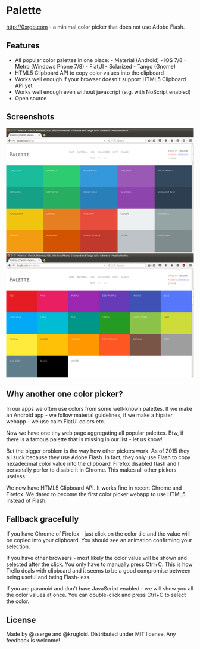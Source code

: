 # Palette

http://0xrgb.com - a minimal color picker that does not use Adobe Flash.

## Features

* All popular color palettes in one place: - Material (Android) - iOS 7/8 -
	Metro (Windows Phone 7/8) - FlatUI - Solarized - Tango (Gnome)
* HTML5 Clipboard API to copy color values into the clipboard
* Works well enough if your browser doesn't support HTML5 Clipboard API yet
* Works well enough even without javascript (e.g. with NoScript enabled)
* Open source

## Screenshots

![Flat UI colors](palette1.png "Flat UI colors")
![Material UI colors](palette2.png "Material colors")

## Why another one color picker?

In our apps we often use colors from some well-known palettes. If we make an
Android app - we follow material guidelines, if we make a hipster webapp - we
use calm FlatUI colors etc.

Now we have one tiny web page aggregating all popular palettes. Btw, if there
is a famous palette that is missing in our list - let us know!

But the bigger problem is the way how other pickers work. As of 2015 they all
suck because they use Adobe Flash.  In fact, they only use Flash to copy
hexadecimal color value into the clipboard! Firefox disabled flash and I
personally perfer to disable it in Chrome. This makes all other pickers
useless.

We now have HTML5 Clipboard API. It works fine in recent Chrome and Firefox. We
dared to become the first color picker webapp to use HTML5 instead of Flash.

## Fallback gracefully

If you have Chrome of Firefox - just click on the color tile and the value will
be copied into your clipboard. You should see an animation confirming your
selection.

If you have other browsers - most likely the color value will be shown and
selected after the click. You only have to manually press Ctrl+C. This is how
Trello deals with clipboard and it seems to be a good compromise between being
useful and being Flash-less.

If you are paranoid and don't have JavaScript enabled - we will show you all
the color values at once. You can double-click and press Ctrl+C to select the
color.

## License

Made by @zserge and @krugloid.
Distributed under MIT license.
Any feedback is welcome!


